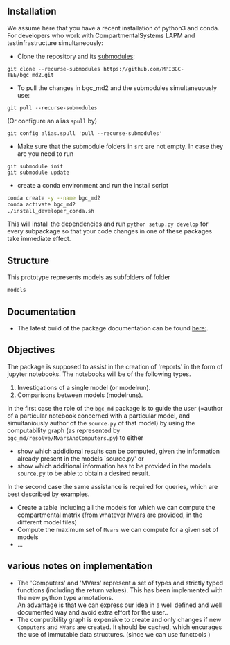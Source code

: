 
## Installation
We assume here that you have a recent installation of python3 and conda. 
For developers who work with CompartmentalSystems LAPM and testinfrastructure simultaneously: 
   * Clone the repository and its [submodules](https://git-scm.com/book/en/v2/Git-Tools-Submodules):
   ```
   git clone --recurse-submodules https://github.com/MPIBGC-TEE/bgc_md2.git 
   ```
   * To pull the changes in bgc_md2 and the submodules simultaneuously use:
   ```
   git pull --recurse-submodules
   ```
   (Or configure an alias ```spull``` by)
   ```
   git config alias.spull 'pull --recurse-submodules'
   ```
   * Make sure that the submodule folders in `src` are not empty. In case they are you need to run
   ```
   git submodule init
   git submodule update
   ```
   * create a conda environment and run the install script    
   ```bash 
   conda create -y --name bgc_md2
   conda activate bgc_md2
   ./install_developer_conda.sh 
   ```
   This will install the dependencies and run ```python setup.py develop``` for every subpackage so that your code changes  in one of these packages take immediate effect.
   
## Structure
This prototype represents models as subfolders of folder 
```bash
models
```
## Documentation
* The latest build of the package documentation can be found [here:](https://mpibgc-tee.github.io/bgc_md2/).


## Objectives
The package is supposed to assist in the creation of 'reports' in the form of jupyter notebooks.
The notebooks will be of the following types.
1. Investigations of a single model (or modelrun).
1. Comparisons between models (modelruns).

In the first case the role of the `bgc_md` package is to guide the user (=author of a particular notebook concerned with a particular model, and simultaniously author of the `source.py` of that model) by using the computability graph (as represented by `bgc_md/resolve/MvarsAndComputers.py`) to either
* show which addidional results can be computed, given the information already present in the models `source.py' or
* show which additional information has to be provided in the models `source.py` to be able to obtain a desired result.

In the second case the same assistance is required for queries, which are best described by examples. 
* Create a table including all the models for which we can compute the compartmental matrix (from whatever Mvars are provided, in the different model files)
* Compute the maximum set of `Mvars` we can compute for a given set of models
* ...



## various notes on implementation

* The 'Computers' and 'MVars' represent a set of types and strictly typed
  functions (including the return values).
  This has been implemented with the new python type annotations.  
  An advantage is that we can express our
  idea in a well defined and well documented way and avoid extra effort for the
  user..  
* The computibility graph is expensive to create and only changes if new
  `Computers` and `MVars` are created.  It should be cached, which encurages
  the use of immutable data structures. (since we can use functools )

   


